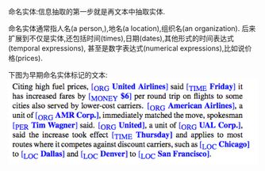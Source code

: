 命名实体:信息抽取的第一步就是再文本中抽取实体.

命名实体通常指人名(a person,),地名(a location),组织名(an organization).
后来扩展到不仅是实体,还包括时间(times),日期(dates),其他形式的时间表达式(temporal expressions),
甚至是数字表达式(numerical expressions),比如说价格(prices).

下图为早期命名实体标记的文本:<br>
![](./pic/命名实体标记.png)
